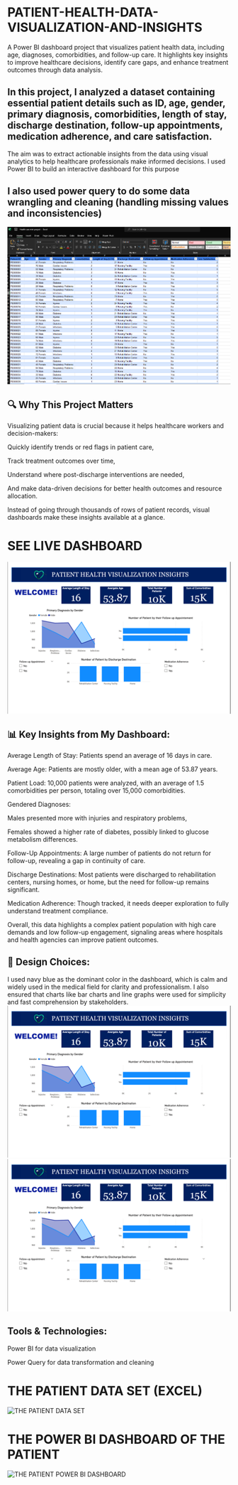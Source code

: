 # PATIENT-HEALTH-DATA-VISUALIZATION-AND-INSIGHTS
A Power BI dashboard project that visualizes patient health data, including age, diagnoses, comorbidities, and follow-up care. It highlights key insights to improve healthcare decisions, identify care gaps, and enhance treatment outcomes through data analysis.
## In this project, I analyzed a dataset containing essential patient details such as ID, age, gender, primary diagnosis, comorbidities, length of stay, discharge destination, follow-up appointments, medication adherence, and care satisfaction.

The aim was to extract actionable insights from the data using visual analytics to help healthcare professionals make informed decisions. I used Power BI to build an interactive dashboard for this purpose
## I also used power query to do some data wrangling and cleaning (handling missing values and inconsistencies)
![EXCEL SCREENSHOT](https://raw.githubusercontent.com/shelle533/PATIENT-HEALTH-DATA-VISUALIZATION-AND-INSIGHTS/a3c940057bdbc51467312d8747598d030b51f48a/Screenshot%202025-07-23%20161241.png)
## 🔍 Why This Project Matters
Visualizing patient data is crucial because it helps healthcare workers and decision-makers:

Quickly identify trends or red flags in patient care,

Track treatment outcomes over time,

Understand where post-discharge interventions are needed,

And make data-driven decisions for better health outcomes and resource allocation.

Instead of going through thousands of rows of patient records, visual dashboards make these insights available at a glance.
  # SEE LIVE DASHBOARD
![POWWER BI DASHBOARD SCREENSHOT](https://github.com/shelle533/PATIENT-HEALTH-DATA-VISUALIZATION-AND-INSIGHTS/blob/main/screenshot%20for%20project%20submission%203mtt.png?raw=true)
## 📊 Key Insights from My Dashboard:
Average Length of Stay: Patients spend an average of 16 days in care.

Average Age: Patients are mostly older, with a mean age of 53.87 years.

Patient Load: 10,000 patients were analyzed, with an average of 1.5 comorbidities per person, totaling over 15,000 comorbidities.

Gendered Diagnoses:

Males presented more with injuries and respiratory problems,

Females showed a higher rate of diabetes, possibly linked to glucose metabolism differences.

Follow-Up Appointments: A large number of patients do not return for follow-up, revealing a gap in continuity of care.

Discharge Destinations: Most patients were discharged to rehabilitation centers, nursing homes, or home, but the need for follow-up remains significant.

Medication Adherence: Though tracked, it needs deeper exploration to fully understand treatment compliance.

Overall, this data highlights a complex patient population with high care demands and low follow-up engagement, signaling areas where hospitals and health agencies can improve patient outcomes.

## 🎨 Design Choices:
I used navy blue as the dominant color in the dashboard, which is calm and widely used in the medical field for clarity and professionalism.
I also ensured that charts like bar charts and line graphs were used for simplicity and fast comprehension by stakeholders.
![POWWER BI DASHBOARD SCREENSHOT](https://github.com/shelle533/PATIENT-HEALTH-DATA-VISUALIZATION-AND-INSIGHTS/blob/main/screenshot%20for%20project%20submission%203mtt.png?raw=true)
![POWWER BI DASHBOARD SCREENSHOT](https://github.com/shelle533/PATIENT-HEALTH-DATA-VISUALIZATION-AND-INSIGHTS/blob/main/screenshot%20for%20project%20submission%203mtt.png?raw=true)

## Tools & Technologies:
Power BI for data visualization

Power Query for data transformation and cleaning
# THE PATIENT DATA SET (EXCEL)
![THE PATIENT DATA SET](https://github.com/shelle533/PATIENT-HEALTH-DATA-VISUALIZATION-AND-INSIGHTS/commit/509a86158ec9bc24a7a4d6157d9ae5421e3f033c#diff-e6f127b78b548029a928f3e25588dd91bd7c4f21b4b7fa72f9d032d947de69ab)

# THE POWER BI DASHBOARD OF THE PATIENT
![THE PATIENT POWER BI DASHBOARD]()
